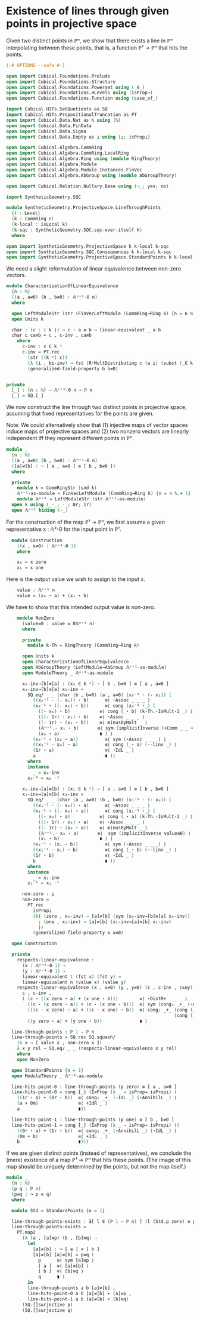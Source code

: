 Existence of lines through given points in projective space
===========================================================
Given two distinct points in ℙⁿ,
we show that there exists a line in ℙⁿ interpolating between these points,
that is, a function ℙ¹ → ℙⁿ that hits the points.

```agda
{-# OPTIONS --safe #-}

open import Cubical.Foundations.Prelude
open import Cubical.Foundations.Structure
open import Cubical.Foundations.Powerset using (_∈_)
open import Cubical.Foundations.HLevels using (isProp→)
open import Cubical.Foundations.Function using (case_of_)

import Cubical.HITs.SetQuotients as SQ
import Cubical.HITs.PropositionalTruncation as PT
open import Cubical.Data.Nat as ℕ using (ℕ)
open import Cubical.Data.FinData
open import Cubical.Data.Sigma
open import Cubical.Data.Empty as ⊥ using (⊥; isProp⊥)

open import Cubical.Algebra.CommRing
open import Cubical.Algebra.CommRing.LocalRing
open import Cubical.Algebra.Ring using (module RingTheory)
open import Cubical.Algebra.Module
open import Cubical.Algebra.Module.Instances.FinVec
open import Cubical.Algebra.AbGroup using (module AbGroupTheory)

open import Cubical.Relation.Nullary.Base using (¬_; yes; no)

import SyntheticGeometry.SQC

module SyntheticGeometry.ProjectiveSpace.LineThroughPoints
  {ℓ : Level}
  (k : CommRing ℓ)
  (k-local : isLocal k)
  (k-sqc : SyntheticGeometry.SQC.sqc-over-itself k)
  where

open import SyntheticGeometry.ProjectiveSpace k k-local k-sqc
open import SyntheticGeometry.SQC.Consequences k k-local k-sqc
open import SyntheticGeometry.ProjectiveSpace.StandardPoints k k-local k-sqc
```

We need a slight reformulation of linear equivalence between non-zero vectors.

```agda
module CharacterizationOfLinearEquivalence
  {n : ℕ}
  ((a , a≠0) (b , b≠0) : 𝔸ⁿ⁺¹-0 n)
  where

  open LeftModuleStr (str (FinVecLeftModule (CommRing→Ring k) {n = n ℕ.+ 1}))
  open Units k

  char : (c : ⟨ k ⟩) → c ⋆ a ≡ b → linear-equivalent _ a b
  char c ca≡b = c , c-inv , ca≡b
    where
      c-inv : c ∈ k ˣ
      c-inv = PT.rec
        (str ((k ˣ) c))
        (λ (i , bi-inv) → fst (RˣMultDistributing c (a i) (subst (_∈ k ˣ) (sym (funExt⁻ ca≡b i)) bi-inv)))
        (generalized-field-property b b≠0)


private
  [_] : {n : ℕ} → 𝔸ⁿ⁺¹-0 n → ℙ n
  [_] = SQ.[_]
```

We now construct the line through two distinct points in projective space,
assuming that fixed representatives for the points are given.

Note:
We could alternatively show that
(1) injective maps of vector spaces induce maps of projective spaces and
(2) two nonzero vectors are linearly independent iff they represent different points in ℙⁿ.

```agda
module _
  {n : ℕ}
  ((a , a≠0) (b , b≠0) : 𝔸ⁿ⁺¹-0 n)
  ([a]≠[b] : ¬ [ a , a≠0 ] ≡ [ b , b≠0 ])
  where

  private
    module k = CommRingStr (snd k)
    𝔸ⁿ⁺¹-as-module = FinVecLeftModule (CommRing→Ring k) {n = n ℕ.+ 1}
    module 𝔸ⁿ⁺¹ = LeftModuleStr (str 𝔸ⁿ⁺¹-as-module)
  open k using (_·_; -_; 0r; 1r)
  open 𝔸ⁿ⁺¹ hiding (-_)
```

For the construction of the map ℙ¹ → ℙⁿ,
we first assume a given representative x : 𝔸²-0 for the input point in ℙ¹.

```agda
  module Construction
    ((x , x≠0) : 𝔸ⁿ⁺¹-0 1)
    where

    x₀ = x zero
    x₁ = x one
```

Here is the output value we wish to assign to the input x.

```agda
    value : 𝔸ⁿ⁺¹ n
    value = (x₀ ⋆ a) + (x₁ ⋆ b)
```

We have to show that this intended output value is non-zero.

```agda
    module NonZero
      (value≡0 : value ≡ 0𝔸ⁿ⁺¹ n)
      where

      private
        module k-Th = RingTheory (CommRing→Ring k)

      open Units k
      open CharacterizationOfLinearEquivalence
      open AbGroupTheory (LeftModule→AbGroup 𝔸ⁿ⁺¹-as-module)
      open ModuleTheory _ 𝔸ⁿ⁺¹-as-module

      x₀-inv→[b]≡[a] : (x₀ ∈ k ˣ) → [ b , b≠0 ] ≡ [ a , a≠0 ]
      x₀-inv→[b]≡[a] x₀-inv =
        SQ.eq/ _ _ (char (b , b≠0) (a , a≠0) (x₀⁻¹ · (- x₁)) (
          ((x₀⁻¹ · (- x₁)) ⋆ b)      ≡⟨ ⋆Assoc _ _ _ ⟩
          (x₀⁻¹ ⋆ ((- x₁) ⋆ b))      ≡⟨ cong (x₀⁻¹ ⋆_) (
            ((- x₁) ⋆ b)           ≡⟨ cong (_⋆ b) (k-Th.-IsMult-1 _) ⟩
            (((- 1r) · x₁) ⋆ b)    ≡⟨ ⋆Assoc _ _ _ ⟩
            ((- 1r) ⋆ (x₁ ⋆ b))    ≡⟨ minusByMult _ ⟩
            (𝔸ⁿ⁺¹.- x₁ ⋆ b)       ≡⟨ sym (implicitInverse (+Comm _ _ ∙ value≡0)) ⟩
            (x₀ ⋆ a)               ∎ ) ⟩
          (x₀⁻¹ ⋆ (x₀ ⋆ a))          ≡⟨ sym (⋆Assoc _ _ _) ⟩
          ((x₀⁻¹ · x₀) ⋆ a)          ≡⟨ cong (_⋆ a) (·-linv _) ⟩
          (1r ⋆ a)                   ≡⟨ ⋆IdL _ ⟩
          a                          ∎ ))
        where
        instance
          _ = x₀-inv
        x₀⁻¹ = x₀ ⁻¹

      x₁-inv→[a]≡[b] : (x₁ ∈ k ˣ) → [ a , a≠0 ] ≡ [ b , b≠0 ]
      x₁-inv→[a]≡[b] x₁-inv =
        SQ.eq/ _ _ (char (a , a≠0) (b , b≠0) (x₁⁻¹ · (- x₀)) (
          ((x₁⁻¹ · (- x₀)) ⋆ a)      ≡⟨ ⋆Assoc _ _ _ ⟩
          (x₁⁻¹ ⋆ ((- x₀) ⋆ a))      ≡⟨ cong (x₁⁻¹ ⋆_) (
            ((- x₀) ⋆ a)           ≡⟨ cong (_⋆ a) (k-Th.-IsMult-1 _) ⟩
            (((- 1r) · x₀) ⋆ a)    ≡⟨ ⋆Assoc _ _ _ ⟩
            ((- 1r) ⋆ (x₀ ⋆ a))    ≡⟨ minusByMult _ ⟩
            (𝔸ⁿ⁺¹.- x₀ ⋆ a)       ≡⟨  sym (implicitInverse value≡0) ⟩
            (x₁ ⋆ b)               ∎ ) ⟩
          (x₁⁻¹ ⋆ (x₁ ⋆ b))          ≡⟨ sym (⋆Assoc _ _ _) ⟩
          ((x₁⁻¹ · x₁) ⋆ b)          ≡⟨ cong (_⋆ b) (·-linv _) ⟩
          (1r ⋆ b)                   ≡⟨ ⋆IdL _ ⟩
          b                          ∎ ))
        where
        instance
          _ = x₁-inv
        x₁⁻¹ = x₁ ⁻¹

      non-zero : ⊥
      non-zero =
        PT.rec
          isProp⊥
          (λ{ (zero , x₀-inv) → [a]≠[b] (sym (x₀-inv→[b]≡[a] x₀-inv))
            ; (one , x₁-inv) → [a]≠[b] (x₁-inv→[a]≡[b] x₁-inv)
            })
          (generalized-field-property x x≠0)

  open Construction

  private
    respects-linear-equivalence :
      (x : 𝔸ⁿ⁺¹-0 1) →
      (y : 𝔸ⁿ⁺¹-0 1) →
      linear-equivalent 1 (fst x) (fst y) →
      linear-equivalent n (value x) (value y)
    respects-linear-equivalence (x , x≠0) (y , y≠0) (c , c-inv , cx≡y) =
      c , c-inv ,
      ( (c ⋆ ((x zero ⋆ a) + (x one ⋆ b)))        ≡⟨ ⋆DistR+ _ _ _ ⟩
        ((c ⋆ (x zero ⋆ a)) + (c ⋆ (x one ⋆ b)))  ≡⟨ sym (cong₂ _+_ (⋆Assoc _ _ _) (⋆Assoc _ _ _)) ⟩
        (((c · x zero) ⋆ a) + ((c · x one) ⋆ b))  ≡⟨ cong₂ _+_ (cong (_⋆ a) (funExt⁻ cx≡y zero))
                                                               (cong (_⋆ b) (funExt⁻ cx≡y one)) ⟩
        ((y zero ⋆ a) + (y one ⋆ b))              ∎ )

  line-through-points : ℙ 1 → ℙ n
  line-through-points = SQ.rec SQ.squash/
    (λ x → [ value x , non-zero x ])
    λ x y rel → SQ.eq/ _ _ (respects-linear-equivalence x y rel)
    where
    open NonZero

  open StandardPoints {n = 1}
  open ModuleTheory _ 𝔸ⁿ⁺¹-as-module

  line-hits-point-0 : line-through-points (p zero) ≡ [ a , a≠0 ]
  line-hits-point-0 = cong [_] (Σ≡Prop (λ _ → isProp→ isProp⊥) (
    ((1r ⋆ a) + (0r ⋆ b))  ≡⟨ cong₂ _+_ (⋆IdL _) (⋆AnnihilL _) ⟩
    (a + 0m)               ≡⟨ +IdR _ ⟩
    a                      ∎))

  line-hits-point-1 : line-through-points (p one) ≡ [ b , b≠0 ]
  line-hits-point-1 = cong [_] (Σ≡Prop (λ _ → isProp→ isProp⊥) ((
    ((0r ⋆ a) + (1r ⋆ b))  ≡⟨ cong₂ _+_ (⋆AnnihilL _) (⋆IdL _) ⟩
    (0m + b)               ≡⟨ +IdL _ ⟩
    b                      ∎)))
```

If we are given distinct points (instead of representatives),
we conclude the (mere) existence of a map ℙ¹ → ℙⁿ that hits these points.
(The image of this map should be uniquely determined by the points,
but not the map itself.)

```agda
module _
  {n : ℕ}
  (p q : ℙ n)
  (p≠q : ¬ p ≡ q)
  where

  module Std = StandardPoints {n = 1}

  line-through-points-exists : ∃[ l ∈ (ℙ 1 → ℙ n) ] (l (Std.p zero) ≡ p) × (l (Std.p one) ≡ q)
  line-through-points-exists =
    PT.map2
      (λ (a , [a]≡p) (b , [b]≡q) →
        let
          [a]≠[b] : ¬ [ a ] ≡ [ b ]
          [a]≠[b] [a]≡[b] = p≠q (
            p      ≡⟨ sym [a]≡p ⟩
            [ a ]  ≡⟨ [a]≡[b] ⟩
            [ b ]  ≡⟨ [b]≡q ⟩
            q      ∎ )
        in
        line-through-points a b [a]≠[b] ,
        line-hits-point-0 a b [a]≠[b] ∙ [a]≡p ,
        line-hits-point-1 a b [a]≠[b] ∙ [b]≡q)
      (SQ.[]surjective p)
      (SQ.[]surjective q)
```
